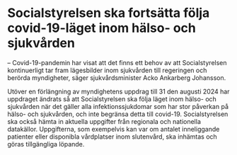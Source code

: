 # Socialstyrelsen ska fortsätta följa covid-19-läget inom hälso- och sjukvården

– Covid\-19\-pandemin har visat att det finns ett behov av att Socialstyrelsen kontinuerligt tar fram lägesbilder inom sjukvården till regeringen och berörda myndigheter, säger sjukvårdsminister Acko Ankarberg Johansson.

Utöver en förlängning av myndighetens uppdrag till 31 den augusti 2024 har uppdraget ändrats så att Socialstyrelsen ska följa läget inom hälso\- och sjukvården när det gäller alla infektionssjukdomar som har stor påverkan på hälso\- och sjukvården, och inte begränsa detta till covid\-19\. Socialstyrelsen ska också hämta in aktuella uppgifter från regionala och nationella datakällor. Uppgifterna, som exempelvis kan var om antalet inneliggande patienter eller disponibla vårdplatser inom slutenvård, ska inhämtas och göras tillgängliga löpande.
